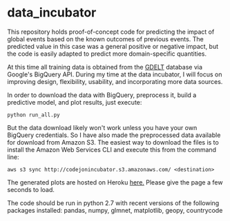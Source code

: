 # data_incubator

This repository holds proof-of-concept code for predicting the impact of global events based on the known outcomes of previous events.  The predicted value in this case was a general positive or negative impact, but the code is easily adapted to predict more domain-specific quantities.

At this time all training data is obtained from the [GDELT](http://www.gdeltproject.org/) database via Google's BigQuery API.  During my time at the data incubator, I will focus on improving design, flexibility, usability, and incorporating more data sources.

In order to download the data with BigQuery, preprocess it, build a predictive model, and plot results, just execute:
```
python run_all.py
```

But the data download likely won't work unless you have your own BigQuery credentials.  So I have also made the preprocessed data available for download from Amazon S3.  The easiest way to download the files is to install the Amazon Web Services CLI and execute this from the command line:
```
aws s3 sync http://codejonincubator.s3.amazonaws.com/ <destination>
```
The generated plots are hosted on Heroku [here.](https://blooming-brushlands-2390.herokuapp.com/) Please give the page a few seconds to load.

The code should be run in python 2.7 with recent versions of the following packages installed:
pandas,
numpy,
glmnet,
matplotlib,
geopy,
countrycode
